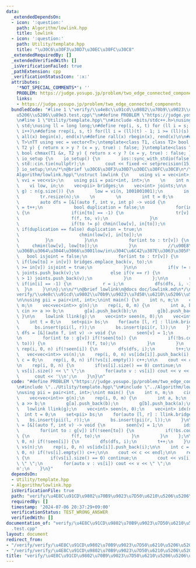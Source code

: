 ```yaml
---
data:
  _extendedDependsOn:
  - icon: ':question:'
    path: Algorithm/lowlink.hpp
    title: lowlink
  - icon: ':question:'
    path: Utility/template.hpp
    title: "\u30C6\u30F3\u30D7\u30EC\u30FC\u30C8"
  _extendedRequiredBy: []
  _extendedVerifiedWith: []
  _isVerificationFailed: true
  _pathExtension: cpp
  _verificationStatusIcon: ':x:'
  attributes:
    '*NOT_SPECIAL_COMMENTS*': ''
    PROBLEM: https://judge.yosupo.jp/problem/two_edge_connected_components
    links:
    - https://judge.yosupo.jp/problem/two_edge_connected_components
  bundledCode: "#line 1 \"verify/\\u4e8c\\u91cd\\u9802\\u70b9\\u9023\\u7d50\\u6210\\\
    u5206\\u5206\\u89e3.test.cpp\"\n#define PROBLEM \"https://judge.yosupo.jp/problem/two_edge_connected_components\"\
    \n#line 1 \"Utility/template.hpp\"\n#include <bits/stdc++.h>\nusing namespace\
    \ std;\nusing ll = long long;\n#define rep(i, s, t) for (ll i = s; i < (ll)(t);\
    \ i++)\n#define rrep(i, s, t) for(ll i = (ll)(t) - 1; i >= (ll)(s); i--)\n#define\
    \ all(x) begin(x), end(x)\n#define rall(x) rbegin(x), rend(x)\n\n#define TT template<typename\
    \ T>\nTT using vec = vector<T>;\ntemplate<class T1, class T2> bool chmin(T1 &x,\
    \ T2 y) { return x > y ? (x = y, true) : false; }\ntemplate<class T1, class T2>\
    \ bool chmax(T1 &x, T2 y) { return x < y ? (x = y, true) : false; }\n\nstruct\
    \ io_setup {\n    io_setup() {\n        ios::sync_with_stdio(false);\n       \
    \ std::cin.tie(nullptr);\n        cout << fixed << setprecision(15);\n    }\n\
    } io_setup;\n\n/*\n@brief \u30C6\u30F3\u30D7\u30EC\u30FC\u30C8\n*/\n#line 1 \"\
    Algorithm/lowlink.hpp\"\nstruct lowlink {\n    using vi = vec<int>;\n    using\
    \ vvi = vec<vi>;\n    using pii = pair<int, int>;\n    \n    int n;\n    vvi tr;\n\
    \    vi low, in;\n    vec<pii> bridges;\n    vec<int> joints;\n\n    lowlink(vvi\
    \ g) : n(g.size()) {\n        low = vi(n, 1001001001);\n        in = vi(n, -1);\n\
    \        tr.resize(n);\n    \n        \n        int t = 0;\n        int r = 0;\n\
    \        auto dfs = [&](auto f, int v, int p) -> void {\n            in[v] = low[v]\
    \ = t++;\n            bool duplication = false;\n            for(int to: g[v])\
    \ {\n                if(in[to] == -1) {\n                    tr[v].push_back(to);\n\
    \                    f(f, to, v);\n                }\n                else {\n\
    \                    if(to != p) chmin(low[v], in[to]);\n                    else\
    \ if(duplication == false) duplication = true;\n                    else {\n \
    \                       chmin(low[v], in[to]);\n                    }\n      \
    \          }\n            }\n\n            for(int to : tr[v]) {\n           \
    \     chmin(low[v], low[to]);\n            }\n            //\u90E8\u5206\u6728\
    \u306B\u3064\u3044\u3066\u3001low/in\u304C\u6C42\u307E\u3063\u305F\n         \
    \   bool isjoint = false;\n            for(int to : tr[v]) {\n               \
    \ if(low[to] > in[v]) bridges.emplace_back(v, to);\n                if(low[to]\
    \ >= in[v]) isjoint = true;\n            }\n\n            if(v != r && isjoint)\
    \ joints.push_back(v);\n            else if(v == r) {\n                if(tr[v].size()\
    \ > 1) joints.push_back(v);\n            }\n        };\n\n        rep(i, 0, n)\
    \ if(in[i] == -1) {\n            r = i;\n            dfs(dfs, i, -1);\n      \
    \  }\n    }\n\n};\n\n/*\n@brief lowlink\n@docs doc/lowlink.md\n*/\n#line 4 \"\
    verify/\\u4e8c\\u91cd\\u9802\\u70b9\\u9023\\u7d50\\u6210\\u5206\\u5206\\u89e3.test.cpp\"\
    \n\nusing pii = pair<int, int>;\nint main() {\n    int n, m;\n    cin >> n >>\
    \ m;\n    vec<vec<int>> g(n);\n    rep(i, 0, m) {\n        int a, b;\n       \
    \ cin >> a >> b;\n        g[a].push_back(b);\n        g[b].push_back(a);\n   \
    \ }\n\n    lowlink llink(g);\n    vec<int> seen(n, 0);\n    vec<int> idx(n, -1);\n\
    \    int t = 0;\n    set<pii> bs;\n    for(auto [l, r] : llink.bridges) {\n  \
    \      bs.insert(pii(l, r));\n        bs.insert(pii(r, l));\n    }\n\n    auto\
    \ dfs = [&](auto f, int v) -> void {\n        seen[v] = 1;\n        idx[v] = t;\n\
    \n        for(int to : g[v]) if(!seen[to]) {\n            if(!bs.count(pii(v,\
    \ to))) {\n                f(f, to);\n            }\n        }\n    };\n\n   \
    \ rep(i, 0, n) if(!seen[i]) {\n        dfs(dfs, i);\n        t++;\n    }\n\n \
    \   vec<vec<int>> vs(n);\n    rep(i, 0, n) vs[idx[i]].push_back(i);\n\n    int\
    \ c = 0;\n    rep(i, 0, n) if(!vs[i].empty()) c++;\n\n    cout << c << endl;\n\
    \n    rep(i, 0, n) {\n        if(vs[i].size() == 0) continue;\n        cout <<\
    \ vs[i].size() << \" \";\n        for(auto v : vs[i]) cout << v << \" \";\n  \
    \      cout << '\\n';\n    }\n}\n"
  code: "#define PROBLEM \"https://judge.yosupo.jp/problem/two_edge_connected_components\"\
    \n#include \"../Utility/template.hpp\"\n#include \"../Algorithm/lowlink.hpp\"\n\
    \nusing pii = pair<int, int>;\nint main() {\n    int n, m;\n    cin >> n >> m;\n\
    \    vec<vec<int>> g(n);\n    rep(i, 0, m) {\n        int a, b;\n        cin >>\
    \ a >> b;\n        g[a].push_back(b);\n        g[b].push_back(a);\n    }\n\n \
    \   lowlink llink(g);\n    vec<int> seen(n, 0);\n    vec<int> idx(n, -1);\n  \
    \  int t = 0;\n    set<pii> bs;\n    for(auto [l, r] : llink.bridges) {\n    \
    \    bs.insert(pii(l, r));\n        bs.insert(pii(r, l));\n    }\n\n    auto dfs\
    \ = [&](auto f, int v) -> void {\n        seen[v] = 1;\n        idx[v] = t;\n\n\
    \        for(int to : g[v]) if(!seen[to]) {\n            if(!bs.count(pii(v, to)))\
    \ {\n                f(f, to);\n            }\n        }\n    };\n\n    rep(i,\
    \ 0, n) if(!seen[i]) {\n        dfs(dfs, i);\n        t++;\n    }\n\n    vec<vec<int>>\
    \ vs(n);\n    rep(i, 0, n) vs[idx[i]].push_back(i);\n\n    int c = 0;\n    rep(i,\
    \ 0, n) if(!vs[i].empty()) c++;\n\n    cout << c << endl;\n\n    rep(i, 0, n)\
    \ {\n        if(vs[i].size() == 0) continue;\n        cout << vs[i].size() <<\
    \ \" \";\n        for(auto v : vs[i]) cout << v << \" \";\n        cout << '\\\
    n';\n    }\n}"
  dependsOn:
  - Utility/template.hpp
  - Algorithm/lowlink.hpp
  isVerificationFile: true
  path: "verify/\u4E8C\u91CD\u9802\u70B9\u9023\u7D50\u6210\u5206\u5206\u89E3.test.cpp"
  requiredBy: []
  timestamp: '2024-07-06 20:37:29+09:00'
  verificationStatus: TEST_WRONG_ANSWER
  verifiedWith: []
documentation_of: "verify/\u4E8C\u91CD\u9802\u70B9\u9023\u7D50\u6210\u5206\u5206\u89E3\
  .test.cpp"
layout: document
redirect_from:
- "/verify/verify/\u4E8C\u91CD\u9802\u70B9\u9023\u7D50\u6210\u5206\u5206\u89E3.test.cpp"
- "/verify/verify/\u4E8C\u91CD\u9802\u70B9\u9023\u7D50\u6210\u5206\u5206\u89E3.test.cpp.html"
title: "verify/\u4E8C\u91CD\u9802\u70B9\u9023\u7D50\u6210\u5206\u5206\u89E3.test.cpp"
---
```

